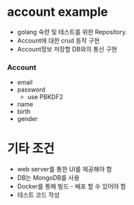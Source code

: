 # account example
- golang 숙련 및 테스트를 위한 Repository.
- Account에 대한 crud 동작 구현
- Account정보 저장할 DB와의 통신 구현

### Account
- email
- password
    - use PBKDF2
- name
- birth
- gender

# 기타 조건
- web server를 통한 UI를 제공해야 함
- DB는 MongoDB를 사용
- Docker를 통해 빌드 - 배포 할 수 있어야 함
- 테스트 코드 작성